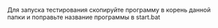 Для запуска тестирования скопируйте программу в корень данной папки и поправьте название программы в start.bat
